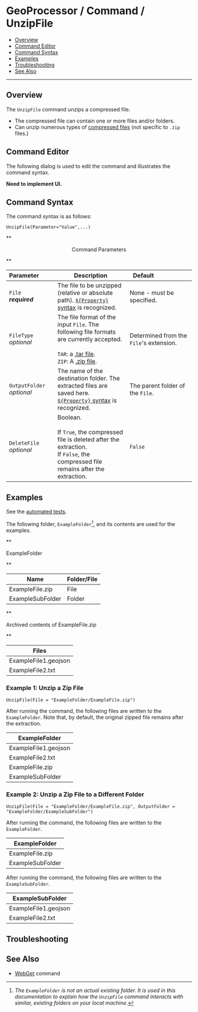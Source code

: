 # GeoProcessor / Command / UnzipFile #

* [Overview](#overview)
* [Command Editor](#command-editor)
* [Command Syntax](#command-syntax)
* [Examples](#examples)
* [Troubleshooting](#troubleshooting)
* [See Also](#see-also)

-------------------------

## Overview ##

The `UnzipFile` command unzips a compressed file. 

* The compressed file can contain one or more files and/or folders. 
* Can unzip numerous types of [compressed files](https://en.wikipedia.org/wiki/List_of_archive_formats) (not specific to `.zip` files.)

## Command Editor ##

The following dialog is used to edit the command and illustrates the command syntax.

**Need to implement UI.**

## Command Syntax ##

The command syntax is as follows:

```text
UnzipFile(Parameter="Value",...)
```
**<p style="text-align: center;">
Command Parameters
</p>**

|**Parameter**&nbsp;&nbsp;&nbsp;&nbsp;&nbsp;&nbsp;&nbsp;&nbsp;  | **Description** | **Default**&nbsp;&nbsp;&nbsp;&nbsp;&nbsp;&nbsp;&nbsp;&nbsp;&nbsp;&nbsp;&nbsp;&nbsp;&nbsp;&nbsp;&nbsp;&nbsp;&nbsp;&nbsp;&nbsp;&nbsp; |
| --------------|-----------------|----------------- |
| `File` <br>  **_required_**| The file to be unzipped (relative or absolute path). [`${Property}` syntax](../../introduction/#geoprocessor-properties-property) is recognized.| None - must be specified. |
| `FileType` <br>  *optional*|The file format of the input `File`. The following file formats are currently accepted. <br><br> `TAR`: a [.tar file](https://en.wikipedia.org/wiki/Tar_(computing)). <br> `ZIP`: A [.zip file](https://en.wikipedia.org/wiki/Zip_(file_format)).| Determined from the `File`'s extension. |
|`OutputFolder`  <br>  *optional*|The name of the destination folder. The extracted files are saved here. [`${Property}` syntax](../../introduction/#geoprocessor-properties-property) is recognized.|The parent folder of the `File`.|
|`DeleteFile` <br>  *optional*|Boolean. <br><br> If `True`, the compressed file is deleted after the extraction. <br> If `False`, the compressed file remains after the extraction. |`False`|


## Examples ##

See the [automated tests](https://github.com/OpenWaterFoundation/owf-app-geoprocessor-python-test/tree/master/test/commands/UnzipFile).

The following folder, `ExampleFolder`[^1], and its contents are used for the examples. 

[^1]: *The `ExampleFolder` is not an actual existing folder. It is used in this documentation to explain how the `UnzipFile` command interacts with similar, existing folders on your local machine.*

**<p style="text-align: left;">
ExampleFolder
</p>**

|Name|Folder/File|
| ---- |---|
| ExampleFile.zip |File|
| ExampleSubFolder| Folder|

**<p style="text-align: left;">
Archived contents of ExampleFile.zip
</p>**

|Files|
|-|
|ExampleFile1.geojson|
|ExampleFile2.txt|

### Example 1: Unzip a Zip File ###

```
UnzipFile(File = "ExampleFolder/ExampleFile.zip")
```

After running the command, the following files are written to the `ExampleFolder`. Note that, by default, the original zipped file remains after the extraction. 

|ExampleFolder|
|------|
|ExampleFile1.geojson|
|ExampleFile2.txt|
|ExampleFile.zip |
|ExampleSubFolder|


### Example 2: Unzip a Zip File to a Different Folder ###

```
UnzipFile(File = "ExampleFolder/ExampleFile.zip", OutputFolder = "ExampleFolder/ExampleSubFolder")
```

After running the command, the following files are written to the `ExampleFolder`. 

|ExampleFolder|
|------|
| ExampleFile.zip |
| ExampleSubFolder|

After running the command, the following files are written to the `ExampleSubFolder`. 

|ExampleSubFolder|
|-----|
|ExampleFile1.geojson|
|ExampleFile2.txt|




## Troubleshooting ##

## See Also ##

* [WebGet](../WebGet/WebGet) command
